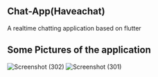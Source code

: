 ## Chat-App(Haveachat)

A realtime chatting application based on flutter

## Some Pictures of the application

![Screenshot (302)](https://github.com/user-attachments/assets/67eab29a-7041-410c-a4e5-3f32ee56da68)
![Screenshot (301)](https://github.com/user-attachments/assets/75aaf98a-b330-491a-9948-d5587176c7eb)
